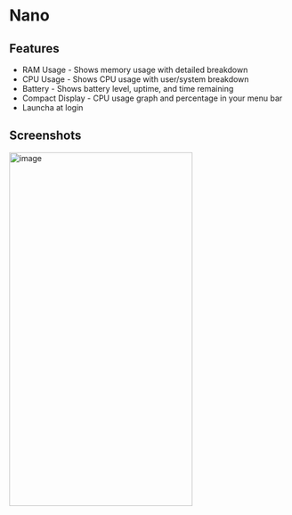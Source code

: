 # Nano

## Features

-  RAM Usage - Shows memory usage with detailed breakdown
-  CPU Usage - Shows CPU usage with user/system breakdown
-  Battery - Shows battery level, uptime, and time remaining
-  Compact Display - CPU usage graph and percentage in your menu bar
-  Launcha at login

## Screenshots

<img width="329" height="635" alt="image" src="https://github.com/user-attachments/assets/c36ad68e-1c27-485e-9d8c-87ef30c3aa2f" />

